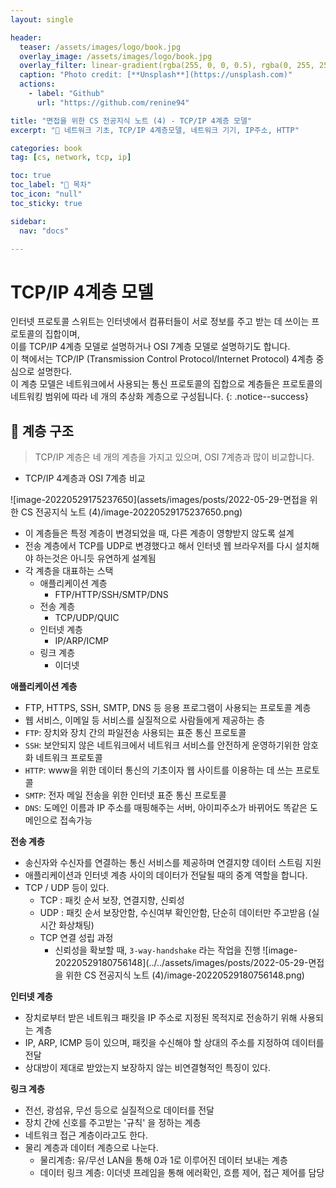 ```yaml
---
layout: single

header:
  teaser: /assets/images/logo/book.jpg
  overlay_image: /assets/images/logo/book.jpg
  overlay_filter: linear-gradient(rgba(255, 0, 0, 0.5), rgba(0, 255, 255, 0.5))
  caption: "Photo credit: [**Unsplash**](https://unsplash.com)"
  actions:
    - label: "Github"
      url: "https://github.com/renine94"

title: "면접을 위한 CS 전공지식 노트 (4) - TCP/IP 4계층 모델"
excerpt: "🚀 네트워크 기초, TCP/IP 4계층모델, 네트워크 기기, IP주소, HTTP"

categories: book
tag: [cs, network, tcp, ip]

toc: true
toc_label: "📕 목차"
toc_icon: "null"
toc_sticky: true

sidebar:
  nav: "docs"

---
```


# TCP/IP 4계층 모델

인터넷 프로토콜 스위트는 인터넷에서 컴퓨터들이 서로 정보를 주고 받는 데 쓰이는 프로토콜의 집합이며,<br>이를 TCP/IP 4계층 모델로 설명하거나 OSI 7계층 모델로 설명하기도 합니다.<br>이 책에서는 TCP/IP (Transmission Control Protocol/Internet Protocol) 4계층 중심으로 설명한다.<br>이 계층 모델은 네트워크에서 사용되는 통신 프로토콜의 집합으로 계층들은 프로토콜의<br>네트워킹 범위에 따라 네 개의 추상화 계층으로 구성됩니다.
{: .notice--success}



## 🚀 계층 구조

> TCP/IP 계층은 네 개의 계층을 가지고 있으며, OSI 7계층과 많이 비교합니다.

- TCP/IP 4계층과 OSI 7계층 비교

![image-20220529175237650](assets/images/posts/2022-05-29-면접을 위한 CS 전공지식 노트 (4)/image-20220529175237650.png)

- 이 계층들은 특정 계층이 변경되었을 때, 다른 계층이 영향받지 않도록 설계
- 전송 계층에서 TCP를 UDP로 변경했다고 해서 인터넷 웹 브라우저를 다시 설치해야 하는것은 아니듯 유연하게 설계됨
- 각 계층을 대표하는 스택
  - 애플리케이션 계층
    - FTP/HTTP/SSH/SMTP/DNS
  - 전송 계층
    - TCP/UDP/QUIC
  - 인터넷 계층
    - IP/ARP/ICMP
  - 링크 계층
    - 이더넷



**애플리케이션 계층**

- FTP, HTTPS, SSH, SMTP, DNS 등 응용 프로그램이 사용되는 프로토콜 계층
- 웹 서비스, 이메일 등 서비스를 실질적으로 사람들에게 제공하는 층
- `FTP`: 장치와 장치 간의 파일전송 사용되는 표준 통신 프로토콜
- `SSH`: 보안되지 않은 네트워크에서 네트워크 서비스를 안전하게 운영하기위한 암호화 네트워크 프로토콜
- `HTTP`: www을 위한 데이터 통신의 기초이자 웹 사이트를 이용하는 데 쓰는 프로토콜
- `SMTP`: 전자 메일 전송을 위한 인터넷 표준 통신 프로토콜
- `DNS`: 도메인 이름과 IP 주소를 매핑해주는 서버, 아이피주소가 바뀌어도 똑같은 도메인으로 접속가능

**전송 계층**

- 송신자와 수신자를 연결하는 통신 서비스를 제공하며 연결지향 데이터 스트림 지원
- 애플리케이션과 인터넷 계층 사이의 데이터가 전달될 때의 중계 역할을 합니다.
- TCP / UDP 등이 있다.
  - TCP : 패킷 순서 보장, 연결지향, 신뢰성
  - UDP : 패킷 순서 보장안함, 수신여부 확인안함, 단순히 데이터만 주고받음 (실시간 화상채팅)
  - TCP 연결 성립 과정
    - 신뢰성을 확보할 때, `3-way-handshake` 라는 작업을 진행
      ![image-20220529180756148](../../assets/images/posts/2022-05-29-면접을 위한 CS 전공지식 노트 (4)/image-20220529180756148.png)

**인터넷 계층**

- 장치로부터 받은 네트워크 패킷을 IP 주소로 지정된 목적지로 전송하기 위해 사용되는 계층
- IP, ARP, ICMP 등이 있으며, 패킷을 수신해야 할 상대의 주소를 지정하여 데이터를 전달
- 상대방이 제대로 받았는지 보장하지 않는 비연결형적인 특징이 있다.

**링크 계층**

- 전선, 광섬유, 무선 등으로 실질적으로 데이터를 전달
- 장치 간에 신호를 주고받는 '규칙' 을 정하는 계층
- 네트워크 접근 계층이라고도 한다.
- 물리 계층과 데이터 계층으로 나눈다.
  - 물리계층: 유/무선 LAN을 통해 0과 1로 이루어진 데이터 보내는 계층
  - 데이터 링크 계층: 이더넷 프레임을 통해 에러확인, 흐름 제어, 접근 제어를 담당


